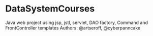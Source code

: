 # DataSystemCourses
Java web project using jsp, jstl, servlet,
DAO factory, Command and FrontController templates
Authors: @artseroff, @cyberpanncake

